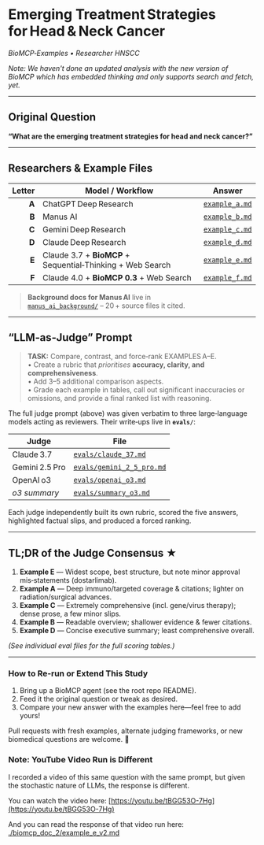 # Emerging Treatment Strategies for Head & Neck Cancer  
*BioMCP‑Examples • Researcher HNSCC*

_Note: We haven't done an updated analysis with the new version of BioMCP which has embedded thinking and only supports search and fetch, yet._

---

## Original Question  
**“What are the emerging treatment strategies for head and neck cancer?”**

---

## Researchers & Example Files

| Letter | Model / Workflow | Answer |
|-------:|------------------|--------|
| **A** | ChatGPT Deep Research | [`example_a.md`](./example_a.md) |
| **B** | Manus AI | [`example_b.md`](./example_b.md) |
| **C** | Gemini Deep Research | [`example_c.md`](./example_c.md) |
| **D** | Claude Deep Research | [`example_d.md`](./example_d.md) |
| **E** | Claude 3.7 + **BioMCP** + Sequential‑Thinking + Web Search | [`example_e.md`](./example_e.md) |
| **F** | Claude 4.0 + **BioMCP 0.3** + Web Search | [`example_f.md`](./example_f.md) |

> **Background docs for Manus AI** live in  
> [`manus_ai_background/`](./manus_ai_background/) – 20 + source files it cited.


---

## “LLM‑as‑Judge” Prompt  

> **TASK:** Compare, contrast, and force‑rank EXAMPLES A–E.  
>  • Create a rubric that *prioritises* **accuracy, clarity, and comprehensiveness**.  
>  • Add 3–5 additional comparison aspects.  
>  • Grade each example in tables, call out significant inaccuracies or omissions, and provide a final ranked list with reasoning.

The full judge prompt (above) was given verbatim to three large‑language models acting as reviewers. Their write‑ups live in **`evals/`**:

| Judge | File |
|-------|------|
| Claude 3.7 | [`evals/claude_37.md`](./evals/claude_37.md) |
| Gemini 2.5 Pro | [`evals/gemini_2_5_pro.md`](./evals/gemini_2_5_pro.md) |
| OpenAI o3 | [`evals/openai_o3.md`](./evals/openai_o3.md) |
| *o3 summary* | [`evals/summary_o3.md`](./evals/summary_o3.md) |

Each judge independently built its own rubric, scored the five answers, highlighted factual slips, and produced a forced ranking.

---

## TL;DR of the Judge Consensus ★

1. **Example E** — Widest scope, best structure, but note minor approval mis‑statements (dostarlimab).  
2. **Example A** — Deep immuno/targeted coverage & citations; lighter on radiation/surgical advances.  
3. **Example C** — Extremely comprehensive (incl. gene/virus therapy); dense prose, a few minor slips.  
4. **Example B** — Readable overview; shallower evidence & fewer citations.  
5. **Example D** — Concise executive summary; least comprehensive overall.

*(See individual eval files for the full scoring tables.)*

---

### How to Re‑run or Extend This Study

1. Bring up a BioMCP agent (see the root repo README).  
2. Feed it the original question or tweak as desired.  
3. Compare your new answer with the examples here—feel free to add yours!

Pull requests with fresh examples, alternate judging frameworks, or new biomedical questions are welcome. 🚀

### Note: YouTube Video Run is Different

I recorded a video of this same question with the same prompt, but given
the stochastic nature of LLMs, the response is different. 

You can watch the video here:
[https://youtu.be/tBGG53O-7Hg](https://youtu.be/tBGG53O-7Hg)

And you can read the response of that video run here:
[./biomcp_doc_2/example_e_v2.md](./biomcp_doc_2/example_e_v2.md)
